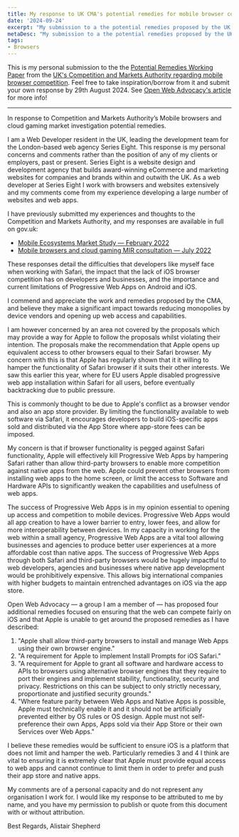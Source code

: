 ```yaml
---
title: My response to UK CMA's potential remedies for mobile browser competition
date: '2024-09-24'
excerpt: "My submission to a the potential remedies proposed by the UK Competition and Market's Authority consultation on Mobile Browser Competition"
metaDesc: "My submission to a the potential remedies proposed by the UK Competition and Market's Authority consultation on Mobile Browser Competition"
tags:
- Browsers
---
```


This is my personal submission to the the [Potential Remedies Working Paper](https://assets.publishing.service.gov.uk/media/66b484020808eaf43b50dea8/Working_paper_7_Potential_Remedies_8.8.24.pdf) from the [UK's Competition and Markets Authority regarding mobile browser competition](https://www.gov.uk/cma-cases/mobile-browsers-and-cloud-gaming). Feel free to take inspiration/borrow from it and submit your own response by 29th August 2024. See [Open Web Advocacy's article](https://open-web-advocacy.org/blog/uk-browser-and-cloud-investigation-may-fail-to-allow-web-app-competition/#we-need-your-help!-act-today!) for more info!

<hr>

In response to Competition and Markets Authority’s Mobile browsers and cloud gaming market investigation potential remedies.

I am a Web Developer resident in the UK, leading the development team for the London-based web agency Series Eight. This response is my personal concerns and comments rather than the position of any of my clients or employers, past or present. Series Eight is a website design and development agency that builds award-winning eCommerce and marketing websites for companies and brands within and outwith the UK. As a web developer at Series Eight I work with browsers and websites extensively and my comments come from my experience developing a large number of websites and web apps.

I have previously submitted my experiences and thoughts to the Competition and Markets Authority, and my responses are available in full on gov.uk:
- [Mobile Ecosystems Market Study — February 2022](https://assets.publishing.service.gov.uk/media/622773fbd3bf7f1581a6eace/Developer_-_Alistair_Shepherd.pdf)
- [Mobile browsers and cloud gaming MIR consultation — July 2022](https://assets.publishing.service.gov.uk/media/6374dd43e90e07284de6da1e/Alistair_Shepherd_-_Consultation_response_-_Publication_version.pdf)

These responses detail the difficulties that developers like myself face when working with Safari, the impact that the lack of iOS browser competition has on developers and businesses, and the importance and current limitations of Progressive Web Apps on Android and iOS.

I commend and appreciate the work and remedies proposed by the CMA, and believe they make a significant impact towards reducing monopolies by device vendors and opening up web access and capabilities.

I am however concerned by an area not covered by the proposals which may provide a way for Apple to follow the proposals whilst violating their intention.
The proposals make the recommendation that Apple opens up equivalent access to other browsers equal to their Safari browser. My concern with this is that Apple has regularly shown that it it willing to hamper the functionality of Safari browser if it suits their other interests. We saw this earlier this year, where for EU users Apple disabled progressive web app installation within Safari for all users, before eventually backtracking due to public pressure.

This is commonly thought to be due to Apple's conflict as a browser vendor and also an app store provider. By limiting the functionality available to web software via Safari, it encourages developers to build iOS-specific apps sold and distributed via the App Store where app-store fees can be imposed.

My concern is that if browser functionality is pegged against Safari functionality, Apple will effectively kill Progressive Web Apps by hampering Safari rather than allow third-party browsers to enable more competition against native apps from the web. Apple could prevent other browsers from installing web apps to the home screen, or limit the access to Software and Hardware APIs to significantly weaken the capabilities and usefulness of web apps.

The success of Progressive Web Apps is in my opinion essential to opening up access and competition to mobile devices. Progressive Web Apps would all app creation to have a lower barrier to entry, lower fees, and allow for more interoperability between devices.
In my capacity in working for the web within a small agency, Progressive Web Apps are a vital tool allowing businesses and agencies to produce better user experiences at a more affordable cost than native apps. The success of Progressive Web Apps through both Safari and third-party browsers would be hugely impactful to web developers, agencies and businesses where native app development would be prohibitively expensive. This allows big international companies with higher budgets to maintain entrenched advantages on iOS via the app store.

Open Web Advocacy — a group I am a member of — has proposed four additional remedies focused on ensuring that the web can compete fairly on iOS and that Apple is unable to get around the proposed remedies as I have described:
1. "Apple shall allow third-party browsers to install and manage Web Apps using their own browser engine."
2. "A requirement for Apple to implement Install Prompts for iOS Safari."
3. "A requirement for Apple to grant all software and hardware access to APIs to browsers using alternative browser engines that they require to port their engines and implement stability, functionality, security and privacy. Restrictions on this can be subject to only strictly necessary, proportionate and justified security grounds."
4. "Where feature parity between Web Apps and Native Apps is possible, Apple must technically enable it and it should not be artificially prevented either by OS rules or OS design. Apple must not self-preference their own Apps, Apps sold via their App Store or their own Services over Web Apps."

I believe these remedies would be sufficient to ensure iOS is a platform that does not limit and hamper the web. Particularly remedies 3 and 4 I think are vital to ensuring it is extremely clear that Apple must provide equal access to web apps and cannot continue to limit them in order to prefer and push their app store and native apps.

My comments are of a personal capacity and do not represent any organisation I work for. I would like my response to be attributed to me by name, and you have my permission to publish or quote from this document with or without attribution.

Best Regards,
Alistair Shepherd
